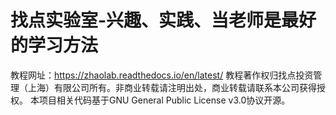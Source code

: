 # 找点实验室-兴趣、实践、当老师是最好的学习方法
教程网址：https://zhaolab.readthedocs.io/en/latest/
教程著作权归找点投资管理（上海）有限公司所有。非商业转载请注明出处，商业转载请联系本公司获得授权。
本项目相关代码基于GNU General Public License v3.0协议开源。
